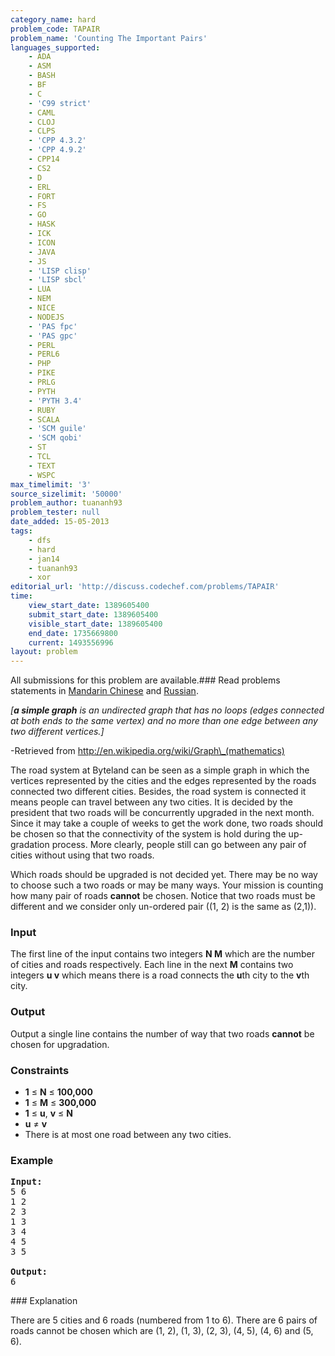 ```yaml
---
category_name: hard
problem_code: TAPAIR
problem_name: 'Counting The Important Pairs'
languages_supported:
    - ADA
    - ASM
    - BASH
    - BF
    - C
    - 'C99 strict'
    - CAML
    - CLOJ
    - CLPS
    - 'CPP 4.3.2'
    - 'CPP 4.9.2'
    - CPP14
    - CS2
    - D
    - ERL
    - FORT
    - FS
    - GO
    - HASK
    - ICK
    - ICON
    - JAVA
    - JS
    - 'LISP clisp'
    - 'LISP sbcl'
    - LUA
    - NEM
    - NICE
    - NODEJS
    - 'PAS fpc'
    - 'PAS gpc'
    - PERL
    - PERL6
    - PHP
    - PIKE
    - PRLG
    - PYTH
    - 'PYTH 3.4'
    - RUBY
    - SCALA
    - 'SCM guile'
    - 'SCM qobi'
    - ST
    - TCL
    - TEXT
    - WSPC
max_timelimit: '3'
source_sizelimit: '50000'
problem_author: tuananh93
problem_tester: null
date_added: 15-05-2013
tags:
    - dfs
    - hard
    - jan14
    - tuananh93
    - xor
editorial_url: 'http://discuss.codechef.com/problems/TAPAIR'
time:
    view_start_date: 1389605400
    submit_start_date: 1389605400
    visible_start_date: 1389605400
    end_date: 1735669800
    current: 1493556996
layout: problem
---
```

All submissions for this problem are available.###  Read problems statements in [Mandarin Chinese](http://www.codechef.com/download/translated/JAN14/mandarin/TAPAIR.pdf) and [Russian](http://www.codechef.com/download/translated/JAN14/russian/TAPAIR1.pdf).

_\[**a simple graph** is an undirected graph that has no loops (edges connected at both ends to the same vertex) and no more than one edge between any two different vertices.\]_

 -Retrieved from http://en.wikipedia.org/wiki/Graph\_(mathematics)

The road system at Byteland can be seen as a simple graph in which the vertices represented by the cities and the edges represented by the roads connected two different cities. Besides, the road system is connected it means people can travel between any two cities. It is decided by the president that two roads will be concurrently upgraded in the next month. Since it may take a couple of weeks to get the work done, two roads should be chosen so that the connectivity of the system is hold during the up-gradation process. More clearly, people still can go between any pair of cities without using that two roads.

Which roads should be upgraded is not decided yet. There may be no way to choose such a two roads or may be many ways. Your mission is counting how many pair of roads **cannot** be chosen. Notice that two roads must be different and we consider only un-ordered pair ((1, 2) is the same as (2,1)).

### Input

The first line of the input contains two integers **N M** which are the number of cities and roads respectively. Each line in the next  **M**  contains two integers **u v** which means there is a road connects the **u**th city to the **v**th city.

### Output

 Output a single line contains the number of way that two roads **cannot** be chosen for upgradation.

### Constraints

- **1** ≤ **N** ≤ **100,000**
- **1** ≤ **M** ≤ **300,000**
- **1** ≤ **u**, **v** ≤ **N**
- **u** ≠ **v**
- There is at most one road between any two cities.

### Example

<pre><b>Input:</b>
5 6
1 2
2 3
1 3
3 4
4 5
3 5

<b>Output:</b>
6
</pre>### Explanation

There are 5 cities and 6 roads (numbered from 1 to 6). There are 6 pairs of roads cannot be chosen which are
(1, 2), (1, 3), (2, 3), (4, 5), (4, 6) and (5, 6).
